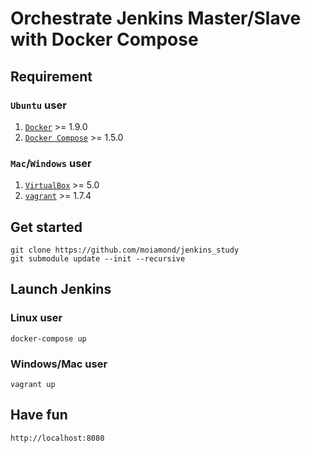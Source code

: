 # Orchestrate Jenkins Master/Slave with Docker Compose

## Requirement 

### `Ubuntu` user

1. [`Docker`](https://docs.docker.com/engine/misc/#about-docker) >= 1.9.0
2. [`Docker Compose`](https://docs.docker.com/compose/) >= 1.5.0

### `Mac`/`Windows` user
1. [`VirtualBox`](https://www.virtualbox.org/) >= 5.0
2. [`vagrant`](https://www.vagrantup.com/) >= 1.7.4

## Get started
    git clone https://github.com/moiamond/jenkins_study
    git submodule update --init --recursive

## Launch Jenkins
  
### Linux user
    docker-compose up
  
### Windows/Mac user
    vagrant up
    
## Have fun
    http://localhost:8080
    
